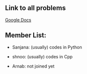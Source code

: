 ## Link to all problems

[Google Docs](https://docs.google.com/document/d/1SM92efk8oDl8nyVw8NHPnbGexTS9W-1gmTEYfEurLWQ/edit?usp=sharing)


## Member List:

- Sanjana: (usually) codes in Python

- shnoo: (usually) codes in Cpp

- Arnab: not joined yet
